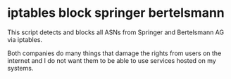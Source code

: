 # iptables block springer bertelsmann

This script detects and blocks all ASNs from Springer and Bertelsmann AG via iptables.

Both companies do many things that damage the rights from users on the internet and I do not want them to be able to use services hosted on my systems.
